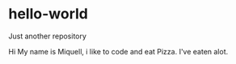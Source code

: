 # hello-world
Just another repository

Hi My name is Miquell, i like to code and eat Pizza.
I've eaten alot.
